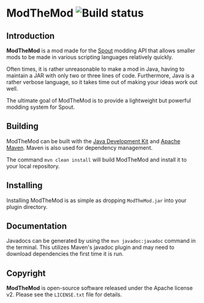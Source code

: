ModTheMod ![Build status](https://secure.travis-ci.org/THEDevTeam/ModTheMod.png?branch=master)
=========

Introduction
--------------
**ModTheMod** is a mod made for the [Spout](http://spout.org/) modding API that allows smaller mods to be made in various scripting languages relatively quickly.

Often times, it is rather unreasonable to make a mod in Java, having to maintain a JAR with only two or three lines of code. Furthermore, Java is a rather verbose language, so it takes time out of making your ideas work out well.

The ultimate goal of ModTheMod is to provide a lightweight but powerful modding system for Spout.

Building
--------
ModTheMod can be built with the
[Java Development Kit](http://oracle.com/technetwork/java/javase/downloads) and
[Apache Maven](http://maven.apache.org). Maven is also used for dependency
management.

The command `mvn clean install` will build ModTheMod and install it to your 
local repository.

Installing
-------
Installing ModTheMod is as simple as dropping `ModTheMod.jar` into your plugin
directory.

Documentation
-------------
Javadocs can be generated by using the `mvn javadoc:javadoc` command in the
terminal. This utilizes Maven's javadoc plugin and may need to download
dependencies the first time it is run.

Copyright
---------
**ModTheMod** is open-source software released under the Apache license v2.
Please see the `LICENSE.txt` file for details.
